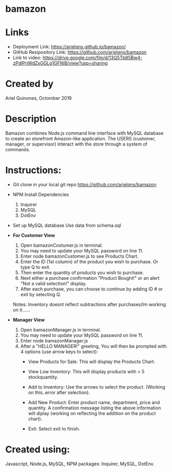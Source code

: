 # <strong>bamazon</strong>

# Links
- Deployment Link: https://arielqns.github.io/bamazon/
- GitHub Resipository Link: https://github.com/arielqns/bamazon
- Link to video: https://drive.google.com/file/d/13Q5Tb85Bw4-zPdlPriWdZxGGLg1GFNjB/view?usp=sharing

# Created by
Ariel Quinones, Octomber 2019

# Description
Bamazon combines Node.js command line interface with MySQL database to create an storefront Amazon-like application. The USERS (customer, manager, or supervisor) interact with the store through a system of commands.


# Instructions:
- Git clone in your local git repo
https://github.com/arielqns/bamazon

- NPM Install Dependencies
    1. Inquirer
    2. MySQL 
    3. DotEnv

- Set up MySQL database
    Use data from schema.sql

- <strong>For Customer View</strong>
    1. Open bamazonCostumer.js in terminal.
    2. You may need to update your MySQL password on line 11.  
    3. Enter node bamazonCustomer.js to see Products Chart.
    4. Enter the ID (1st column) of the product you wish to purchase. Or type Q to exit.
    5. Then enter the quantity of products you wish to purchase.
    6. Next either a purchase confirmation "Product Bought!" or an alert "Not a valid selection!" display.
    7. After each purchase, you can choose to continue by adding ID # or exit by selecting Q.
    
    Notes: Inventory doesnt reflect subtractions after purchases/Im working on it......

- <strong>Manager View</strong>
    1. Open bamazonManager.js in terminal.
    2. You may need to update your MySQL password on line 11. 
    3. Enter node bamazonManager.js
    4. After a "HELLO MANAGER!" greeting, You will then be prompted with 4 options (use arrow keys to select):
        - View Products for Sale:
        This will display the Products Chart.

        - View Low Inventory:
        This will display products with > 5 stockquantity. 

        - Add to Inventory:
        Use the arrows to select the product. (Working on this..error after selection).

        - Add New Product:
        Enter product name, department, price and quantity. A confirmation message listing the above information will diplay (working on reflecting the addition on the product chart).

        - Exit:
        Select exit to finish.



# Created using: 
Javascript, Node.js, MySQL, NPM packages: Inquirer, MySQL, DotEnv. 


